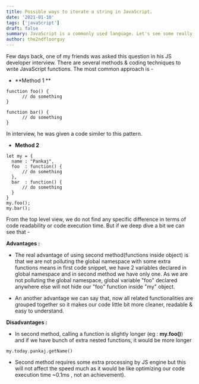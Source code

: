 ```yaml
---
title: Possible ways to iterate a string in JavaScript.
date: '2021-01-10'
tags: ['javaScript']
draft: false
summary: JavaScript is a commonly used language. Let's see some really intresting methods to iterate a string in JavaScript.
author: the2ndfloorguy
---
```


Few days back, one of my friends was asked this question in his JS developer interview. There are several methods & coding techniques to write JavaScript functions. The most common approach is -

- **Method 1 **

```
function foo() {
      // do something 
}

function bar() {
      // do something 
}
``` 

In interview, he was given a code similer to this pattern.

- **Method 2**


```
let my = {
  name : "Pankaj",
  foo  : function() {
      // do something
  },
  bar  : function() {
      // do something
  }
}
my.foo();
my.bar();
``` 

From the top level view, we do not find any specific difference in terms of code readability or code execution time. But if we deep dive a bit we can see that -

**Advantages :**

- The real advantage of using second method(functions inside object) is that we are not polluting the global namespace with some extra functions means in first code snippet, we have 2 variables declared in global namespace and in second method we have only one. As we are not polluting the global namespace, global variable "foo" declared anywhere else will not hide our "foo" function inside "my" object.

- An another advantage we can say that, now all related functionalities are grouped together so it makes our code little bit more cleaner, readable & easy to understand.

**Disadvantages :**

- In second method, calling a function is slightly longer (eg : **my.foo()**) and if we have bunch of extra nested functions, it would be more longer

```
my.today.pankaj.getName()
``` 


- Second method requires some extra processing by JS engine but this will not affect the speed much as it would be like optimizing our code execution time ~0.1ms , not an achievement).